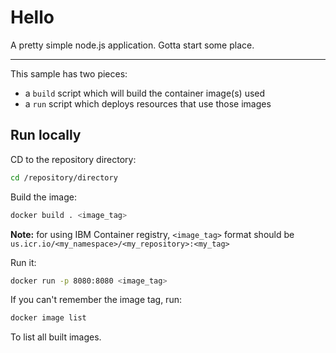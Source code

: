 # Hello

A pretty simple node.js application. Gotta start some place.

- - -

This sample has two pieces:

- a `build` script which will build the container image(s) used
- a `run` script which deploys resources that use those images

## Run locally

CD to the repository directory:

```bash
cd /repository/directory
```

Build the image:

```bash
docker build . <image_tag>
```

**Note:** for using IBM Container registry, `<image_tag>` format should be `us.icr.io/<my_namespace>/<my_repository>:<my_tag>`

Run it:

```bash
docker run -p 8080:8080 <image_tag>
```

If you can't remember the image tag, run:

```bash
docker image list
```

To list all built images.